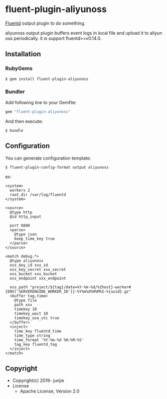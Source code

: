 # fluent-plugin-aliyunoss

[Fluentd](https://fluentd.org/) output plugin to do something.

aliyunoss output plugin buffers event logs in local file and upload it to aliyun oss periodically.
it is support fluentd>=v0.14.0.

## Installation

### RubyGems

```
$ gem install fluent-plugin-aliyunoss
```

### Bundler

Add following line to your Gemfile:

```ruby
gem "fluent-plugin-aliyunoss"
```

And then execute:

```
$ bundle
```

## Configuration

You can generate configuration template:

```
$ fluent-plugin-config-format output aliyunoss
```

ex:

```
<system>
  workers 2
  root_dir /var/log/fluentd
</system>

<source>
  @type http
  @id http_input

  port 8888
  <parse>
    @type json
    keep_time_key true
  </parse>
</source>

<match debug.*>
  @type aliyunoss
  oss_key_id xxx_id
  oss_key_secret xxx_secret
  oss_bucket xxx_bucket
  oss_endpoint xxx_endpoint

  oss_path "project/${tag}/date=%Y-%m-%d/%{host}-worker#{ENV['SERVERENGINE_WORKER_ID']}-%Y%m%d%H%M%S-%{uuid}.gz"
  <buffer tag,time>
    @type file
    path xxx
    timekey 10
    timekey_wait 10
    timekey_use_utc true
  </buffer>
  <inject>
    time_key fluentd_time
    time_type string
    time_format '%Y-%m-%d %H:%M:%S'
    tag_key fluentd_tag
  </inject>
</match>
```

## Copyright

* Copyright(c) 2019- junjie
* License
  * Apache License, Version 2.0
